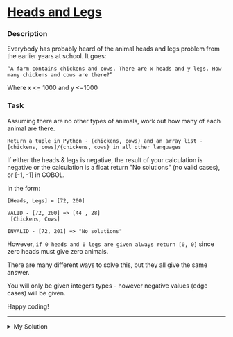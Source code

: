 # [Heads and Legs](https://www.codewars.com/kata/574c5075d27783851800169e)

### Description

Everybody has probably heard of the animal heads and legs problem from the earlier years at school. It goes:

`“A farm contains chickens and cows. There are x heads and y legs. How many chickens and cows are there?”`

Where x <= 1000 and y <=1000

### Task

Assuming there are no other types of animals, work out how many of each animal are there.

`Return a tuple in Python - (chickens, cows) and an array list - [chickens, cows]/{chickens, cows} in all other languages`

If either the heads & legs is negative, the result of your calculation is negative or the calculation is a float
return "No solutions" (no valid cases), or [-1, -1] in COBOL.

In the form:

```
[Heads, Legs] = [72, 200]

VALID - [72, 200] => [44 , 28]
 [Chickens, Cows]

INVALID - [72, 201] => "No solutions"
```

However, `if 0 heads and 0 legs are given always return [0, 0]` since zero heads must give zero animals.

There are many different ways to solve this, but they all give the same answer.

You will only be given integers types - however negative values (edge cases) will be given.

Happy coding!

---

<details><summary>My Solution</summary>

```js
function animals(heads, legs) {
  let cow = (legs - 2 * heads) / 2
  let ch = heads - cow

  if (ch >= 0 && cow >= 0 && Number.isInteger(ch) && Number.isInteger(cow)) {
    return [ch, cow]
  }

  return 'No solutions'
}
```

</details>
